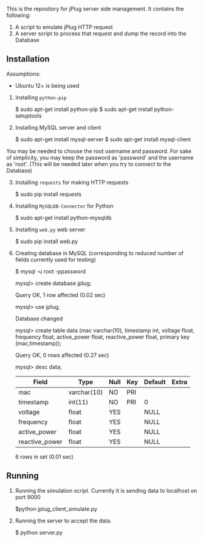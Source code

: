 This is the repository for jPlug server side management. 
It contains the following:

1. A script to emulate jPlug HTTP request
2. A server script to process that request and dump the record into the Database

Installation
------------

Assumptions:

* Ubuntu 12+ is being used

1. Installing `python-pip`

    $ sudo apt-get install python-pip
    $ sudo apt-get install python-setuptools

2. Installing MySQL server and client

    $ sudo apt-get install mysql-server
    $ sudo apt-get install mysql-client

You may be needed to choose the root username and password. For sake of simplicity,
you may keep the password as 'password' and the username as 'root'. (This will be 
needed later when you try to connect to the Database)

3. Installing `requests` for making HTTP requests

    $ sudo pip install requests

4. Installing `MySQLDB-Connector` for Python

    $ sudo apt-get install python-mysqldb

5. Installing `web.py` web server

    $ sudo pip install web.py

6. Creating database in MySQL (corresponding to reduced number of fields currently used for testing)

    $ mysql -u root -ppassword

    mysql> create database jplug;

    Query OK, 1 row affected (0.02 sec)

    mysql> use jplug;

	Database changed

	mysql> create table data (mac varchar(10), timestamp int, voltage float, frequency float, active_power float, reactive_power float, primary key (mac,timestamp));

	Query OK, 0 rows affected (0.27 sec)

	mysql> desc data;

    
	| Field          | Type        | Null | Key | Default | Extra |
	|----------------|-------------|------|-----|---------|-------|
	| mac            | varchar(10) | NO   | PRI |         |       |
	| timestamp      | int(11)     | NO   | PRI | 0       |       |
	| voltage        | float       | YES  |     | NULL    |       |
	| frequency      | float       | YES  |     | NULL    |       |
	| active_power   | float       | YES  |     | NULL    |       |
	| reactive_power | float       | YES  |     | NULL    |       |
	
	6 rows in set (0.01 sec)


Running
-------

1. Running the simulation script. Currently it is sending data to localhost on port 9000

    $python jplug_client_simulate.py

2. Running the server to accept the data.

    $ python server.py






